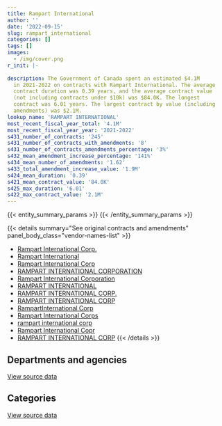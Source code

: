 ```yaml
---
title: Rampart International
author: ''
date: '2022-09-15'
slug: rampart_international
categories: []
tags: []
images:
  - /img/cover.png
r_init: |-
  
description: The Government of Canada spent an estimated $4.1M
  in 2021-2022 on contracts with Rampart International. The average
  contract duration was 0.39 years, and the average contract value
  (not including contracts under $10k) was $84.0K. The longest
  contract was 6.01 years. The largest contract by value (including
  amendments) was $2.1M.
lookup_name: 'RAMPART INTERNATIONAL'
most_recent_fiscal_year_total: '4.1M'
most_recent_fiscal_year_year: '2021-2022'
s431_number_of_contracts: '245'
s431_number_of_contracts_with_amendments: '8'
s431_number_of_contracts_amendments_percentage: '3%'
s432_mean_amendment_increase_percentage: '141%'
s434_mean_number_of_amendments: '1.62'
s433_total_amendment_increase_value: '1.9M'
s424_mean_duration: '0.39'
s421_mean_contract_value: '84.0K'
s425_max_duration: '6.01'
s422_max_contract_value: '2.1M'
---
```


<script src="/rmarkdown-libs/htmlwidgets/htmlwidgets.js"></script>
<link href="/rmarkdown-libs/datatables-css/datatables-crosstalk.css" rel="stylesheet" />
<script src="/rmarkdown-libs/datatables-binding/datatables.js"></script>
<script src="/rmarkdown-libs/jquery/jquery-3.6.0.min.js"></script>
<link href="/rmarkdown-libs/dt-core-bootstrap/css/dataTables.bootstrap.min.css" rel="stylesheet" />
<link href="/rmarkdown-libs/dt-core-bootstrap/css/dataTables.bootstrap.extra.css" rel="stylesheet" />
<script src="/rmarkdown-libs/dt-core-bootstrap/js/jquery.dataTables.min.js"></script>
<script src="/rmarkdown-libs/dt-core-bootstrap/js/dataTables.bootstrap.min.js"></script>
<link href="/rmarkdown-libs/crosstalk/css/crosstalk.min.css" rel="stylesheet" />
<script src="/rmarkdown-libs/crosstalk/js/crosstalk.min.js"></script>
<script src="/rmarkdown-libs/htmlwidgets/htmlwidgets.js"></script>
<link href="/rmarkdown-libs/datatables-css/datatables-crosstalk.css" rel="stylesheet" />
<script src="/rmarkdown-libs/datatables-binding/datatables.js"></script>
<script src="/rmarkdown-libs/jquery/jquery-3.6.0.min.js"></script>
<link href="/rmarkdown-libs/dt-core-bootstrap/css/dataTables.bootstrap.min.css" rel="stylesheet" />
<link href="/rmarkdown-libs/dt-core-bootstrap/css/dataTables.bootstrap.extra.css" rel="stylesheet" />
<script src="/rmarkdown-libs/dt-core-bootstrap/js/jquery.dataTables.min.js"></script>
<script src="/rmarkdown-libs/dt-core-bootstrap/js/dataTables.bootstrap.min.js"></script>
<link href="/rmarkdown-libs/crosstalk/css/crosstalk.min.css" rel="stylesheet" />
<script src="/rmarkdown-libs/crosstalk/js/crosstalk.min.js"></script>

{{< entity_summary_params >}}
{{< /entity_summary_params >}}

{{< details summary="See original contracts and amendments" panel_body_class="vendor-names-list" >}}
- [Rampart International Corp.](https://search.open.canada.ca/en/ct/?sort=contract_value_f%20desc&page=1&search_text=%22Rampart%20International%20Corp.%22)
- [Rampart International](https://search.open.canada.ca/en/ct/?sort=contract_value_f%20desc&page=1&search_text=%22Rampart%20International%22)
- [Rampart International Corp](https://search.open.canada.ca/en/ct/?sort=contract_value_f%20desc&page=1&search_text=%22Rampart%20International%20Corp%22)
- [RAMPART INTERNATIONAL CORPORATION](https://search.open.canada.ca/en/ct/?sort=contract_value_f%20desc&page=1&search_text=%22RAMPART%20INTERNATIONAL%20CORPORATION%22)
- [Rampart International Corporation](https://search.open.canada.ca/en/ct/?sort=contract_value_f%20desc&page=1&search_text=%22Rampart%20International%20Corporation%22)
- [RAMPART INTERNATIONAL](https://search.open.canada.ca/en/ct/?sort=contract_value_f%20desc&page=1&search_text=%22RAMPART%20INTERNATIONAL%22)
- [RAMPART INTERNATIONAL CORP.](https://search.open.canada.ca/en/ct/?sort=contract_value_f%20desc&page=1&search_text=%22RAMPART%20INTERNATIONAL%20CORP.%22)
- [RAMPART INTERNATIONAL CORP](https://search.open.canada.ca/en/ct/?sort=contract_value_f%20desc&page=1&search_text=%22RAMPART%20INTERNATIONAL%20CORP%22)
- [RampartInternational Corp](https://search.open.canada.ca/en/ct/?sort=contract_value_f%20desc&page=1&search_text=%22RampartInternational%20Corp%22)
- [Rampart International Corps](https://search.open.canada.ca/en/ct/?sort=contract_value_f%20desc&page=1&search_text=%22Rampart%20International%20Corps%22)
- [rampart international corp](https://search.open.canada.ca/en/ct/?sort=contract_value_f%20desc&page=1&search_text=%22rampart%20international%20corp%22)
- [Rampart International Copr](https://search.open.canada.ca/en/ct/?sort=contract_value_f%20desc&page=1&search_text=%22Rampart%20International%20Copr%22)
- [RAMPART INTERNATIONAL CORP](https://search.open.canada.ca/en/ct/?sort=contract_value_f%20desc&page=1&search_text=%22RAMPART%20%20INTERNATIONAL%20CORP%22)
{{< /details >}}

## Departments and agencies

<div id="htmlwidget-1" style="width:100%;height:auto;" class="datatables html-widget"></div>
<script type="application/json" data-for="htmlwidget-1">{"x":{"style":"bootstrap","filter":"none","vertical":false,"data":[["<a href=\"/departments/cbsa-asfc/\">Canada Border Services Agency<\/a>","<a href=\"/departments/csc-scc/\">Correctional Service of Canada<\/a>","<a href=\"/departments/dfo-mpo/\">Fisheries and Oceans Canada<\/a>","<a href=\"/departments/dnd-mdn/\">National Defence<\/a>","<a href=\"/departments/ec/\">Environment and Climate Change Canada<\/a>","<a href=\"/departments/rcmp-grc/\">Royal Canadian Mounted Police<\/a>","<a href=\"/departments/tc/\">Transport Canada<\/a>"],[45369.85,107465.78,null,1883612.58,115828.48,1378144.7,58398.9],[117147.32,104403.48,null,3286919.56,36468.4,1665064.2,80806.73],[154307.7,310819.04,null,1144455.31,null,2145430.36,13277.5],[209872.5,227714.87,31100.48,1690079.76,45350.19,1844826.24,14592.93]],"container":"<table class=\"table table-striped table-hover row-border order-column display\">\n  <thead>\n    <tr>\n      <th>Department<\/th>\n      <th>2018-2019<\/th>\n      <th>2019-2020<\/th>\n      <th>2020-2021<\/th>\n      <th>2021-2022<\/th>\n    <\/tr>\n  <\/thead>\n<\/table>","options":{"order":[[4,"desc"]],"pageLength":10,"autoWidth":true,"columnDefs":[{"targets":1,"render":"function(data, type, row, meta) {\n    return type !== 'display' ? data : DTWidget.formatCurrency(data, \"$\", 2, 3, \",\", \".\", true, null);\n  }"},{"targets":2,"render":"function(data, type, row, meta) {\n    return type !== 'display' ? data : DTWidget.formatCurrency(data, \"$\", 2, 3, \",\", \".\", true, null);\n  }"},{"targets":3,"render":"function(data, type, row, meta) {\n    return type !== 'display' ? data : DTWidget.formatCurrency(data, \"$\", 2, 3, \",\", \".\", true, null);\n  }"},{"targets":4,"render":"function(data, type, row, meta) {\n    return type !== 'display' ? data : DTWidget.formatCurrency(data, \"$\", 2, 3, \",\", \".\", true, null);\n  }"},{"width":"16%","targets":[1,2,3,4]},{"className":"dt-right","targets":[1,2,3,4]}],"orderClasses":false}},"evals":["options.columnDefs.0.render","options.columnDefs.1.render","options.columnDefs.2.render","options.columnDefs.3.render"],"jsHooks":[]}</script>
<p class="text-right">
<a href="https://github.com/GoC-Spending/contracts-data/tree/main/data/out/vendors/rampart_international/summary_by_fiscal_year_by_department.csv" class="source-data-link btn btn-link">View source data</a>
</p>

## Categories

<div id="htmlwidget-2" style="width:100%;height:auto;" class="datatables html-widget"></div>
<script type="application/json" data-for="htmlwidget-2">{"x":{"style":"bootstrap","filter":"none","vertical":false,"data":[["<a href=\"/categories/facilities_and_construction/\">Facilities and construction<\/a>","<a href=\"/categories/defence/\">Defence<\/a>","<a href=\"/categories/information_technology/\">Information technology<\/a>","<a href=\"/categories/medical/\">Medical<\/a>","<a href=\"/categories/industrial_products_and_services/\">Industrial products and services<\/a>","<a href=\"/categories/security_and_protection/\">Security and protection<\/a>"],[null,61189.48,1303019.05,491591.99,1620162.71,112857.07],[null,47819.78,1395438.35,19400.53,3804422.17,23728.87],[119051.1,55574.55,1852049.56,null,1362991.75,378622.94],[null,27480.63,1207109.56,10583.87,2017777.75,800585.16]],"container":"<table class=\"table table-striped table-hover row-border order-column display\">\n  <thead>\n    <tr>\n      <th>Category<\/th>\n      <th>2018-2019<\/th>\n      <th>2019-2020<\/th>\n      <th>2020-2021<\/th>\n      <th>2021-2022<\/th>\n    <\/tr>\n  <\/thead>\n<\/table>","options":{"order":[[4,"desc"]],"dom":"t","pageLength":30,"autoWidth":true,"columnDefs":[{"targets":1,"render":"function(data, type, row, meta) {\n    return type !== 'display' ? data : DTWidget.formatCurrency(data, \"$\", 2, 3, \",\", \".\", true, null);\n  }"},{"targets":2,"render":"function(data, type, row, meta) {\n    return type !== 'display' ? data : DTWidget.formatCurrency(data, \"$\", 2, 3, \",\", \".\", true, null);\n  }"},{"targets":3,"render":"function(data, type, row, meta) {\n    return type !== 'display' ? data : DTWidget.formatCurrency(data, \"$\", 2, 3, \",\", \".\", true, null);\n  }"},{"targets":4,"render":"function(data, type, row, meta) {\n    return type !== 'display' ? data : DTWidget.formatCurrency(data, \"$\", 2, 3, \",\", \".\", true, null);\n  }"},{"width":"16%","targets":[1,2,3,4]},{"className":"dt-right","targets":[1,2,3,4]}],"orderClasses":false,"lengthMenu":[10,25,30,50,100]}},"evals":["options.columnDefs.0.render","options.columnDefs.1.render","options.columnDefs.2.render","options.columnDefs.3.render"],"jsHooks":[]}</script>
<p class="text-right">
<a href="https://github.com/GoC-Spending/contracts-data/tree/main/data/out/vendors/rampart_international/summary_by_fiscal_year_by_category.csv" class="source-data-link btn btn-link">View source data</a>
</p>

